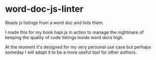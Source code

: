 # word-doc-js-linter
Reads js listings from a word doc and lints them.

I made this for my book hapi.js in action to manage the nightmare of keeping the quality of code listings inside word docs high.

At the moment it's designed for my very personal use case but perhaps someday I will adapt it to be a more useful tool for other authors.
